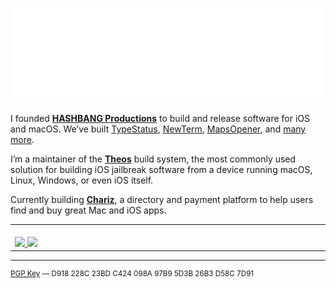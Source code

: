 <p align="center">
<a href="https://kirb.me/">
<img src="hello.svg" alt="I’m Adam Demasi.">
</a>
</p>

I founded [**HASHBANG Productions**](https://hashbang.productions/) to build and release software for iOS and macOS. We’ve built [TypeStatus](https://typestatus.com/), [NewTerm](https://newterm.app/), [MapsOpener](https://lifehacker.com/mapsopener-automatically-opens-map-links-in-google-maps-5969004), and [many more](https://github.com/hbang).

I’m a maintainer of the [**Theos**](https://theos.dev/) build system, the most commonly used solution for building iOS jailbreak software from a device running macOS, Linux, Windows, or even iOS itself.

Currently building [**Chariz**](https://chariz.com/), a directory and payment platform to help users find and buy great Mac and iOS apps.

<table align="center">
<tr><td width="500">
<a href="https://wakatime.com/@kirb">
<img src="https://github-readme-stats.vercel.app/api/wakatime?username=kirb&amp;api_domain=wakapi.dev&amp;layout=compact&amp;title_color=000&amp;hide_border=1&amp;custom_title=7%20Day%20Coding%20Activity" alt="">
<br>
<img src="https://img.shields.io/endpoint?url=https://wakapi.dev/api/compat/shields/v1/kirb/interval:7_days&amp;logo=wakatime&amp;label=last%207d&amp;color=008e5a">
<img src="https://img.shields.io/endpoint?url=https://wakapi.dev/api/compat/shields/v1/kirb/interval:30_days&amp;logo=wakatime&amp;label=last%2030d&amp;color=008e5a">
</a>
</td></tr>
</table>

---

<sup>
<a href="https://keybase.io/kirb/pgp_keys.asc">PGP Key</a> — D918 228C 23BD C424 098A 97B9 5D3B 26B3 D58C 7D91
</sup>
